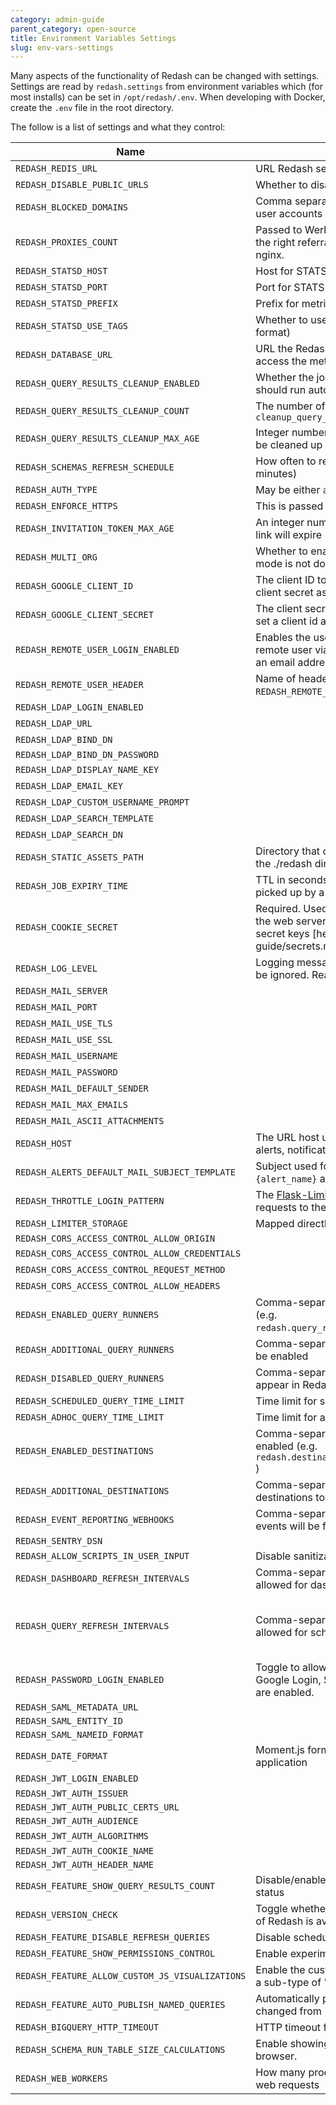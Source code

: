 ```yaml
---
category: admin-guide
parent_category: open-source
title: Environment Variables Settings
slug: env-vars-settings
---
```


Many aspects of the functionality of Redash can be changed with settings.
Settings are read by `redash.settings` from environment variables which (for
most installs) can be set in `/opt/redash/.env`. When developing with Docker, create the `.env` file in the root directory.

The follow is a list of settings and what they control:

| Name                                            | Description                                                                                                                                                                                                                                                        | Default Value                                                                                                                              |
| ----------------------------------------------- | ------------------------------------------------------------------------------------------------------------------------------------------------------------------------------------------------------------------------------------------------------------------ | ------------------------------------------------------------------------------------------------------------------------------------------ |
| `REDASH_REDIS_URL`                              | URL Redash services will use to read and write to redis                                                                                                                                                                                                            | “redis://localhost:6379/0”                                                                                                                 |
| `REDASH_DISABLE_PUBLIC_URLS`                    | Whether to disable access to public URLs                                                                                                                                                                                                                           | "false"                                                                                                                                    |
| `REDASH_BLOCKED_DOMAINS`                        | Comma separated of email domains that cannot create user accounts                                                                                                                                                                                                  | "qq.com"                                                                                                                                   |
| `REDASH_PROXIES_COUNT`                          | Passed to Werkzeug's [ProxyFix](https://werkzeug.palletsprojects.com/en/2.1.x/middleware/proxy_fix/) to make sure we get the right referral address even behind proxies like nginx.                                                                                | 1                                                                                                                                          |
| `REDASH_STATSD_HOST`                            | Host for STATSD daemon                                                                                                                                                                                                                                             | 127.0.0.1                                                                                                                                  |
| `REDASH_STATSD_PORT`                            | Port for STATSD daemon                                                                                                                                                                                                                                             | 8125                                                                                                                                       |
| `REDASH_STATSD_PREFIX`                          | Prefix for metrics sent to STATSD daemon                                                                                                                                                                                                                           | redash                                                                                                                                     |
| `REDASH_STATSD_USE_TAGS`                        | Whether to use tags in StatsD metrics (InfluxDB’s format)                                                                                                                                                                                                          | false                                                                                                                                      |
| `REDASH_DATABASE_URL`                           | URL the Redash server and worker services will use to access the metadata database                                                                                                                                                                                 | postgresql://postgres                                                                                                                      |
| `REDASH_QUERY_RESULTS_CLEANUP_ENABLED`          | Whether the job to cleanup unused query results should run automatically                                                                                                                                                                                           | true                                                                                                                                       |
| `REDASH_QUERY_RESULTS_CLEANUP_COUNT`            | The number of results to cleanup during each call to `cleanup_query_results`                                                                                                                                                                                       | 100                                                                                                                                        |
| `REDASH_QUERY_RESULTS_CLEANUP_MAX_AGE`          | Integer number of days, past which a query result may be cleaned up if it is not referenced by another query.                                                                                                                                                      | 7                                                                                                                                          |
| `REDASH_SCHEMAS_REFRESH_SCHEDULE`               | How often to refresh the data source schemas (in minutes)                                                                                                                                                                                                          | 30                                                                                                                                         |
| `REDASH_AUTH_TYPE`                              | May be either `api_key` or `hmac`. Implemented [here](https://github.com/getredash/redash/pull/385)                                                                                                                                                                | api_key                                                                                                                                    |
| `REDASH_ENFORCE_HTTPS`                          | This is passed to [Flask-Talisman](https://github.com/GoogleCloudPlatform/flask-talisman)                                                                                                                                                                          | false                                                                                                                                      |
| `REDASH_INVITATION_TOKEN_MAX_AGE`               | An integer number of seconds after which an invitation link will expire                                                                                                                                                                                            | 60 _ 60 _ 24 \* 7                                                                                                                          |
| `REDASH_MULTI_ORG`                              | Whether to enable multi-org mode. **Note**: Multi-org mode is not documented or supported at this time                                                                                                                                                             | false                                                                                                                                      |
| `REDASH_GOOGLE_CLIENT_ID`                       | The client ID to use for Google Login, be sure to set a client secret as well                                                                                                                                                                                      |                                                                                                                                            |
| `REDASH_GOOGLE_CLIENT_SECRET`                   | The client secret to use for Google Login, be sure to set a client id as well                                                                                                                                                                                      |                                                                                                                                            |
| `REDASH_REMOTE_USER_LOGIN_ENABLED`              | Enables the use of an externally-provided and trusted remote user via an HTTP header. The "user" must be an email address. [More details](https://github.com/getredash/redash/blob/e6ebef1e5ab866ce1e706eaee6260edaffdc2bd7/redash/settings/__init__.py#L185-L207) | false                                                                                                                                      |
| `REDASH_REMOTE_USER_HEADER`                     | Name of header to use if `REDASH_REMOTE_USER_LOGIN_ENABLED` is true                                                                                                                                                                                                | X-Forwarded-Remote-User                                                                                                                    |
| `REDASH_LDAP_LOGIN_ENABLED`                     |                                                                                                                                                                                                                                                                    | false                                                                                                                                      |
| `REDASH_LDAP_URL`                               |                                                                                                                                                                                                                                                                    | None                                                                                                                                       |
| `REDASH_LDAP_BIND_DN`                           |                                                                                                                                                                                                                                                                    | None                                                                                                                                       |
| `REDASH_LDAP_BIND_DN_PASSWORD`                  |                                                                                                                                                                                                                                                                    |                                                                                                                                            |
| `REDASH_LDAP_DISPLAY_NAME_KEY`                  |                                                                                                                                                                                                                                                                    | displayName                                                                                                                                |
| `REDASH_LDAP_EMAIL_KEY`                         |                                                                                                                                                                                                                                                                    | mail                                                                                                                                       |
| `REDASH_LDAP_CUSTOM_USERNAME_PROMPT`            |                                                                                                                                                                                                                                                                    | LDAP/AD/SSO username:                                                                                                                      |
| `REDASH_LDAP_SEARCH_TEMPLATE`                   |                                                                                                                                                                                                                                                                    | (cn=%(username)s)                                                                                                                          |
| `REDASH_LDAP_SEARCH_DN`                         |                                                                                                                                                                                                                                                                    | REDASH_SEARCH_DN                                                                                                                           |
| `REDASH_STATIC_ASSETS_PATH`                     | Directory that contains all front-end assets. Relative to the ./redash directory                                                                                                                                                                                   | ”../client/dist/”                                                                                                                          |
| `REDASH_JOB_EXPIRY_TIME`                        | TTL in seconds for jobs placed in queue. If a job is not picked up by a worker within this TTL it will expire.                                                                                                                                                     | 3600 \* 12                                                                                                                                 |
| `REDASH_COOKIE_SECRET`                          | Required. Used for various cryptographic features of the web server. Read more about how Redash uses secret keys [here]({% link _kb/open-source/admin-guide/secrets.md %})                                                                                         |                                                                                                                                            |
| `REDASH_LOG_LEVEL`                              | Logging messages which are less severe than level will be ignored. Read more about Python logging [here](https://docs.python.org/3/library/logging.html)                                                                                                           | INFO                                                                                                                                       |
| `REDASH_MAIL_SERVER`                            |                                                                                                                                                                                                                                                                    | localhost                                                                                                                                  |
| `REDASH_MAIL_PORT`                              |                                                                                                                                                                                                                                                                    | 25                                                                                                                                         |
| `REDASH_MAIL_USE_TLS`                           |                                                                                                                                                                                                                                                                    | false                                                                                                                                      |
| `REDASH_MAIL_USE_SSL`                           |                                                                                                                                                                                                                                                                    | false                                                                                                                                      |
| `REDASH_MAIL_USERNAME`                          |                                                                                                                                                                                                                                                                    | None                                                                                                                                       |
| `REDASH_MAIL_PASSWORD`                          |                                                                                                                                                                                                                                                                    | None                                                                                                                                       |
| `REDASH_MAIL_DEFAULT_SENDER`                    |                                                                                                                                                                                                                                                                    | None                                                                                                                                       |
| `REDASH_MAIL_MAX_EMAILS`                        |                                                                                                                                                                                                                                                                    | None                                                                                                                                       |
| `REDASH_MAIL_ASCII_ATTACHMENTS`                 |                                                                                                                                                                                                                                                                    | false                                                                                                                                      |
| `REDASH_HOST`                                   | The URL host used in emails sent to users (invites, alerts, notifications) etc.                                                                                                                                                                                    |                                                                                                                                            |
| `REDASH_ALERTS_DEFAULT_MAIL_SUBJECT_TEMPLATE`   | Subject used for email alert notifications. `{state}` and `{alert_name}` are the only available variables.                                                                                                                                                         | ({state}) {alert_name}                                                                                                                     |
| `REDASH_THROTTLE_LOGIN_PATTERN`                 | The [Flask-Limiter](https://flask-limiter.readthedocs.io/en/stable/) string pattern used to rate limit requests to the /login route.                                                                                                                               | 50/hour                                                                                                                                    |
| `REDASH_LIMITER_STORAGE`                        | Mapped directly to Flask-Limiter's [storage_uri](https://flask-limiter.readthedocs.io/en/stable/configuration.html?highlight=limiter_storage#RATELIMIT_STORAGE_URI).                                                                                               | REDIS_URL                                                                                                                                  |
| `REDASH_CORS_ACCESS_CONTROL_ALLOW_ORIGIN`       |                                                                                                                                                                                                                                                                    |                                                                                                                                            |
| `REDASH_CORS_ACCESS_CONTROL_ALLOW_CREDENTIALS`  |                                                                                                                                                                                                                                                                    | false                                                                                                                                      |
| `REDASH_CORS_ACCESS_CONTROL_REQUEST_METHOD`     |                                                                                                                                                                                                                                                                    | GET, POST, PUT                                                                                                                             |
| `REDASH_CORS_ACCESS_CONTROL_ALLOW_HEADERS`      |                                                                                                                                                                                                                                                                    | Content-Type                                                                                                                               |
| `REDASH_ENABLED_QUERY_RUNNERS`                  | Comma-separated list of query runners to be enabled (e.g. `redash.query_runner.pg,redash.query_runner.mysql`)                                                                                                                                                      | ”,”.join(default_query_runners)                                                                                                            |
| `REDASH_ADDITIONAL_QUERY_RUNNERS`               | Comma-separated list of non-default query runners to be enabled                                                                                                                                                                                                    |                                                                                                                                            |
| `REDASH_DISABLED_QUERY_RUNNERS`                 | Comma-separated list of query runners that will not appear in Redash                                                                                                                                                                                               |                                                                                                                                            |
| `REDASH_SCHEDULED_QUERY_TIME_LIMIT`             | Time limit for scheduled queries (in seconds)                                                                                                                                                                                                                      | None                                                                                                                                       |
| `REDASH_ADHOC_QUERY_TIME_LIMIT`                 | Time limit for adhoc queries (in seconds)                                                                                                                                                                                                                          | None                                                                                                                                       |
| `REDASH_ENABLED_DESTINATIONS`                   | Comma-separated list of alert destinations to be enabled (e.g. `redash.destinations.email,redash.destinations.slack` )                                                                                                                                             | ”,”.join(default_destinations)                                                                                                             |
| `REDASH_ADDITIONAL_DESTINATIONS`                | Comma-separated list of non-default alert destinations to be enabled                                                                                                                                                                                               |                                                                                                                                            |
| `REDASH_EVENT_REPORTING_WEBHOOKS`               | Comma-separated list of webhook URLs that to which events will be forwarded                                                                                                                                                                                        |                                                                                                                                            |
| `REDASH_SENTRY_DSN`                             |                                                                                                                                                                                                                                                                    |                                                                                                                                            |
| `REDASH_ALLOW_SCRIPTS_IN_USER_INPUT`            | Disable sanitization of text input, allowing full HTML                                                                                                                                                                                                             | false                                                                                                                                      |
| `REDASH_DASHBOARD_REFRESH_INTERVALS`            | Comma-separated list of integer seconds that will be allowed for dashboard refresh                                                                                                                                                                                 | 60,300,600,1800,3600,43200,86400                                                                                                           |
| `REDASH_QUERY_REFRESH_INTERVALS`                | Comma-separated list of integer seconds that will be allowed for scheduled query refresh                                                                                                                                                                           | 60, 300, 600, 900, 1800, 3600, 7200, 10800, 14400, 18000, 21600, 25200, 28800, 32400, 36000, 39600, 43200, 86400, 604800, 1209600, 2592000 |
| `REDASH_PASSWORD_LOGIN_ENABLED`                 | Toggle to allow password login. Often disabled if Google Login, SAML, LDAP, or REMOTE_USER_LOGIN are enabled.                                                                                                                                                      | true                                                                                                                                       |
| `REDASH_SAML_METADATA_URL`                      |                                                                                                                                                                                                                                                                    |                                                                                                                                            |
| `REDASH_SAML_ENTITY_ID`                         |                                                                                                                                                                                                                                                                    |                                                                                                                                            |
| `REDASH_SAML_NAMEID_FORMAT`                     |                                                                                                                                                                                                                                                                    |                                                                                                                                            |
| `REDASH_DATE_FORMAT`                            | Moment.js format to be used throughout the web application                                                                                                                                                                                                         | DD/MM/YY                                                                                                                                   |
| `REDASH_JWT_LOGIN_ENABLED`                      |                                                                                                                                                                                                                                                                    | false                                                                                                                                      |
| `REDASH_JWT_AUTH_ISSUER`                        |                                                                                                                                                                                                                                                                    |                                                                                                                                            |
| `REDASH_JWT_AUTH_PUBLIC_CERTS_URL`              |                                                                                                                                                                                                                                                                    |                                                                                                                                            |
| `REDASH_JWT_AUTH_AUDIENCE`                      |                                                                                                                                                                                                                                                                    |                                                                                                                                            |
| `REDASH_JWT_AUTH_ALGORITHMS`                    |                                                                                                                                                                                                                                                                    | HS256,RS256,ES256                                                                                                                          |
| `REDASH_JWT_AUTH_COOKIE_NAME`                   |                                                                                                                                                                                                                                                                    |                                                                                                                                            |
| `REDASH_JWT_AUTH_HEADER_NAME`                   |                                                                                                                                                                                                                                                                    |                                                                                                                                            |
| `REDASH_FEATURE_SHOW_QUERY_RESULTS_COUNT`       | Disable/enable showing count of query results in status                                                                                                                                                                                                            | true                                                                                                                                       |
| `REDASH_VERSION_CHECK`                          | Toggle whether to periodically check if a newer version of Redash is available.                                                                                                                                                                                    | true                                                                                                                                       |
| `REDASH_FEATURE_DISABLE_REFRESH_QUERIES`        | Disable scheduled query execution                                                                                                                                                                                                                                  | false                                                                                                                                      |
| `REDASH_FEATURE_SHOW_PERMISSIONS_CONTROL`       | Enable experimental multiple owners support                                                                                                                                                                                                                        | false                                                                                                                                      |
| `REDASH_FEATURE_ALLOW_CUSTOM_JS_VISUALIZATIONS` | Enable the custom visualization option. This appears as a sub-type of "Chart" visualizations in the UI.                                                                                                                                                            | false                                                                                                                                      |
| `REDASH_FEATURE_AUTO_PUBLISH_NAMED_QUERIES`     | Automatically publish a new query after its name is changed from "New Query"                                                                                                                                                                                       | true                                                                                                                                       |
| `REDASH_BIGQUERY_HTTP_TIMEOUT`                  | HTTP timeout for the BigQuery query runner                                                                                                                                                                                                                         | 600                                                                                                                                        |
| `REDASH_SCHEMA_RUN_TABLE_SIZE_CALCULATIONS`     | Enable showing the size of each table in the schema browser.                                                                                                                                                                                                       | false                                                                                                                                      |
| `REDASH_WEB_WORKERS`                            | How many processes will gunicorn spawn to handle web requests                                                                                                                                                                                                      | 4                                                                                                                                          |
